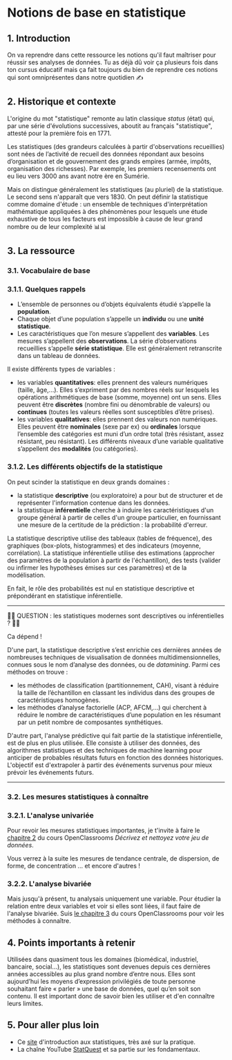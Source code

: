 # Notions de base en statistique

## 1. Introduction
On va reprendre dans cette ressource les notions qu'il faut maîtriser pour réussir ses analyses de données. Tu as déjà dû voir ça plusieurs fois dans ton cursus éducatif mais ça fait toujours du bien de reprendre ces notions qui sont omniprésentes dans notre quotidien ✍️

## 2. Historique et contexte
L'origine du mot "statistique" remonte au latin classique *status* (état) qui, par une série d'évolutions successives, aboutit au français "statistique", attesté pour la première fois en 1771.

Les statistiques (des grandeurs calculées à partir d'observations recueillies) sont nées de l’activité de recueil des données répondant aux besoins d’organisation et de gouvernement des grands empires (armée, impôts, organisation des richesses). Par exemple, les premiers recensements ont eu lieu vers 3000 ans avant notre ère en Sumérie.

Mais on distingue généralement les statistiques (au pluriel) de la statistique. Le second sens n'apparaît que vers 1830. On peut définir la statistique comme domaine d'étude : un ensemble de techniques d'interprétation mathématique appliquées à des phénomènes pour lesquels une étude exhaustive de tous les facteurs est impossible à cause de leur grand nombre ou de leur complexité 📊📊

## 3. La ressource

### 3.1. Vocabulaire de base

### 3.1.1. Quelques rappels

- L’ensemble de personnes ou d’objets équivalents étudié s’appelle la **population**. 
- Chaque objet d’une population s’appelle un **individu** ou une **unité statistique**. 
- Les caractéristiques que l’on mesure s’appellent des **variables**. Les mesures s’appellent des **observations**. La série d’observations recueillies s’appelle **série statistique**. Elle est généralement retranscrite dans un tableau de données.

Il existe différents types de variables : 
- les variables **quantitatives**: elles prennent des valeurs numériques (taille, âge,...). Elles s’expriment par des nombres réels sur lesquels les opérations arithmétiques de base (somme, moyenne) ont un sens. Elles peuvent être **discrètes** (nombre fini ou dénombrable de valeurs) ou **continues** (toutes les valeurs réelles sont susceptibles d’être prises).
- les variables **qualitatives**: elles prennent des valeurs non numériques. Elles peuvent être **nominales** (sexe par ex) ou **ordinales** lorsque l’ensemble des catégories est muni d’un ordre total (très résistant, assez résistant, peu résistant). Les différents niveaux d’une variable qualitative s’appellent des **modalités** (ou catégories).

### 3.1.2. Les différents objectifs de la statistique

On peut scinder la statistique en deux grands domaines :
- la statistique **descriptive** (ou exploratoire) a pour but de structurer et de représenter l'information contenue dans les données.
- la statistique **inférentielle** cherche à induire les caractéristiques d'un groupe général à partir de celles d'un groupe particulier, en fournissant une mesure de la certitude de la prédiction : la probabilité d'erreur.

La statistique descriptive utilise des tableaux (tables de fréquence), des graphiques (box-plots, histogrammes) et des indicateurs (moyenne, corrélation). 
La statistique inférentielle utilise des estimations (approcher des paramètres de la population à partir de l'échantillon), des tests (valider ou infirmer les hypothèses émises sur ces paramètres) et de la modélisation. 

En fait, le rôle des probabilités est nul en statistique descriptive et prépondérant en statistique inférentielle.

___

🔮🔮 QUESTION : les statistiques modernes sont descriptives ou inférentielles ? 🔮🔮

Ca dépend !

D'une part, la statistique descriptive s’est enrichie ces dernières années de nombreuses techniques de visualisation de données multidimensionnelles, connues sous le nom d’analyse des données, ou de *datamining*. Parmi ces méthodes on trouve :
- les méthodes de classification (partitionnement, CAH), visant à réduire la taille de l’échantillon en classant les individus dans des groupes de caractéristiques homogènes.
- les méthodes d’analyse factorielle (ACP, AFCM,...) qui cherchent à réduire le nombre de caractéristiques d’une population en les résumant par un petit nombre de composantes synthétiques.

D'autre part, l'analyse prédictive qui fait partie de la statistique inférentielle, est de plus en plus utilisée. Elle consiste à utiliser des données, des algorithmes statistiques et des techniques de machine learning pour anticiper de probables résultats futurs en fonction des données historiques. L'objectif est d'extrapoler à partir des événements survenus pour mieux prévoir les événements futurs.

___


### 3.2. Les mesures statistiques à connaître

### 3.2.1. L'analyse univariée

Pour revoir les mesures statistiques importantes, je t'invite à faire le [chapitre 2](https://openclassrooms.com/fr/courses/4525266-decrivez-et-nettoyez-votre-jeu-de-donnees/4928081-rencontrez-ulysse-data-analyst-a-openclassrooms) du cours OpenClassrooms *Décrivez et nettoyez votre jeu de données*.

Vous verrez à la suite les mesures de tendance centrale, de dispersion, de forme, de concentration ... et encore d'autres !

### 3.2.2. L'analyse bivariée

Mais jusqu'à présent, tu analysais uniquement une variable. Pour étudier la relation entre deux variables et voir si elles sont liées, il faut faire de l'analyse bivariée. Suis [le chapitre 3](https://openclassrooms.com/fr/courses/4525266-decrivez-et-nettoyez-votre-jeu-de-donnees/4725620-entrez-dans-le-monde-de-l-analyse-bivariee) du cours OpenClassrooms pour voir les méthodes à connaître.

## 4. Points importants à retenir
Utilisées dans quasiment tous les domaines (biomédical, industriel, bancaire, social…), les statistiques sont devenues depuis ces dernières années accessibles au plus grand nombre d’entre nous. Elles sont aujourd’hui les moyens d’expression privilégiés de toute personne souhaitant faire « parler » une base de données, quel qu’en soit son contenu. Il est important donc de savoir bien les utiliser et d'en connaître leurs limites.

## 5. Pour aller plus loin
- Ce [site](http://www.astro.ulg.ac.be/cours/magain/STAT/Stat_Main_Fr/Chapitre1.html) d'introduction aux statistiques, très axé sur la pratique.
- La chaîne YouTube [StatQuest](https://www.youtube.com/playlist?list=PLblh5JKOoLUK0FLuzwntyYI10UQFUhsY9) et sa partie sur les fondamentaux.
